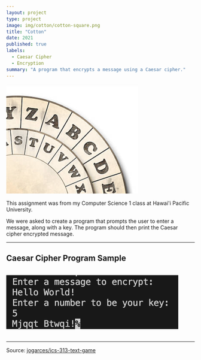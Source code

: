 ```yaml
---
layout: project
type: project
image: img/cotton/cotton-square.png
title: "Cotton"
date: 2021
published: true
labels:
  - Caesar Cipher
  - Encryption
summary: "A program that encrypts a message using a Caesar cipher."
---
```


<img class="img-fluid" src="../img/caesarCipher.png">

This assignment was from my Computer Science 1 class at Hawai'i Pacific University.

We were asked to create a program that prompts the user to enter a message, along with a key. The program should then print the Caesar cipher encrypted message.

<hr>

## Caesar Cipher Program Sample

<pre>

<img class="img-fluid" src="../img/caesarCipherSample.png">
  
</pre>

<hr>

Source: <a href="https://github.com/jogarces/ics-313-text-game"><i class="large github icon "></i>jogarces/ics-313-text-game</a>
